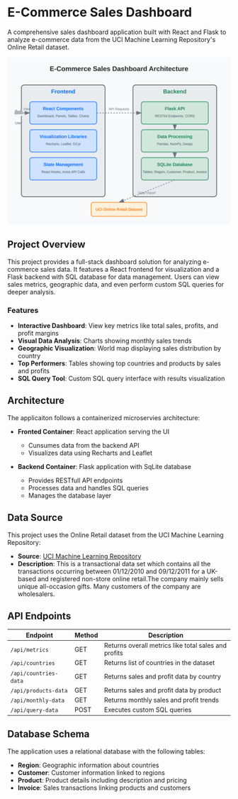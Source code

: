# E-Commerce Sales Dashboard

A comprehensive sales dashboard application built with React and Flask to analyze e-commerce data from the UCI Machine Learning Repository's Online Retail dataset.

![Architecture](./application-architecture.svg)

## Project Overview

This project provides a full-stack dashboard solution for analyzing e-commerce sales data. It features a React frontend for visualization and a Flask backend with SQL database for data management. Users can view sales metrics, geographic data, and even perform custom SQL queries for deeper analysis.

### Features

- **Interactive Dashboard**: View key metrics like total sales, profits, and profit margins
- **Visual Data Analysis**: Charts showing monthly sales trends
- **Geographic Visualization**: World map displaying sales distribution by country
- **Top Performers**: Tables showing top countries and products by sales and profits
- **SQL Query Tool**: Custom SQL query interface with results visualization

## Architecture
The applicaiton follows a containerized microservies architecture:

- **Fronted Container**: React application serving the UI
    - Cunsumes data from the backend API
    - Visualizes data using Recharts and Leaflet

- **Backend Container**: Flask application with SqLite database
    - Provides RESTfull API endpoints
    - Processes data and handles SQL queries
    - Manages the database layer

## Data Source

This project uses the Online Retail dataset from the UCI Machine Learning Repository:

- **Source**: [UCI Machine Learning Repository](http://archive.ics.uci.edu/dataset/352/online+retail)
- **Description**: This is a transactional data set which contains all the transactions occurring between 01/12/2010 and 09/12/2011 for a UK-based and registered non-store online retail.The company mainly sells unique all-occasion gifts. Many customers of the company are wholesalers.

## API Endpoints

|Endpoint|Method|Description|
|--------|------|-----------|
| `/api/metrics` | GET | Returns overall metrics like total sales and profits|
| `/api/countries` | GET | Returns list of countries in the dataset|
| `/api/countries-data` | GET | Returns sales and profit data by country|
| `/api/products-data` | GET | Returns sales and profit data by product|
| `/api/monthly-data` | GET | Returns monthly sales and profit trends|
| `/api/query-data` | POST | Executes custom SQL queries|

## Database Schema

The application uses a relational database with the following tables:

- **Region**: Geographic information about countries
- **Customer**: Customer information linked to regions
- **Product**: Product details including description and pricing
- **Invoice**: Sales transactions linking products and customers

